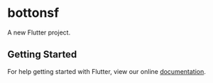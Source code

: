 # bottonsf

A new Flutter project.

## Getting Started

For help getting started with Flutter, view our online
[documentation](https://flutter.io/).
